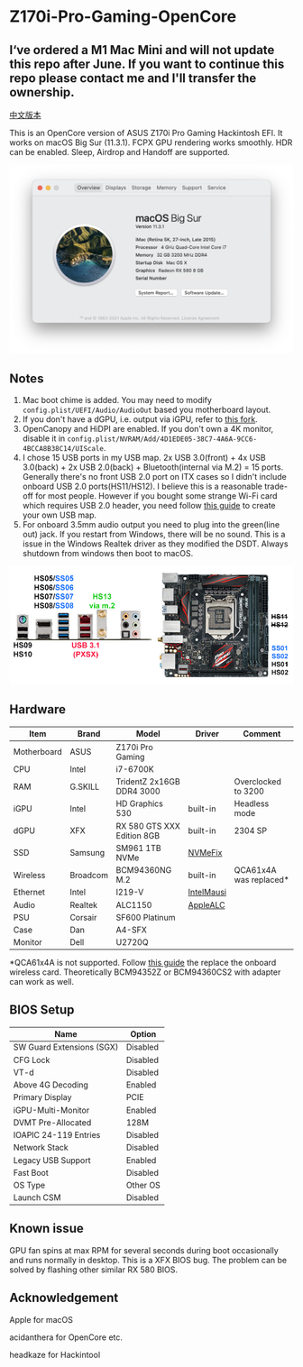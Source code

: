 # Z170i-Pro-Gaming-OpenCore

## I‘ve ordered a M1 Mac Mini and will not update this repo after June. If you want to continue this repo please contact me and I'll transfer the ownership.
[中文版本](README_zh-cn.md)

This is an OpenCore version of ASUS Z170i Pro Gaming Hackintosh EFI. It works on macOS Big Sur (11.3.1). FCPX GPU rendering works smoothly. HDR can be enabled. Sleep, Airdrop and Handoff are supported.

![image](Screenshot_en-us.png)

## Notes
1. Mac boot chime is added. You may need to modify `config.plist/UEFI/Audio/AudioOut` based you motherboard layout.
2. If you don't have a dGPU, i.e. output via iGPU, refer to [this fork](https://github.com/berikiushi/Z170i-Pro-Gaming-OpenCore).
3. OpenCanopy and HiDPI are enabled. If you don't own a 4K monitor, disable it in `config.plist/NVRAM/Add/4D1EDE05-38C7-4A6A-9CC6-4BCCA8B38C14/UIScale`.
4. I chose 15 USB ports in my USB map. 2x USB 3.0(front) + 4x USB 3.0(back) + 2x USB 2.0(back) + Bluetooth(internal via M.2) = 15 ports. Generally there's no front USB 2.0 port on ITX cases so I didn't include onboard USB 2.0 ports(HS11/HS12). I believe this is a reasonable trade-off for most people. However if you bought some strange Wi-Fi card which requires USB 2.0 header, you need follow [this guide](https://dortania.github.io/USB-Map-Guide/) to create your own USB map.
6. For onboard 3.5mm audio output you need to plug into the green(line out) jack. If you restart from Windows, there will be no sound. This is a issue in the Windows Realtek driver as they modified the DSDT. Always shutdown from windows then boot to macOS.

![image](Z170iProGaming.jpg)

## Hardware
| Item | Brand | Model | Driver | Comment |
|-----|-----|-----|-----|-----|
| Motherboard | ASUS | Z170i Pro Gaming | | |
| CPU | Intel | i7-6700K | | |
| RAM | G.SKILL | TridentZ 2x16GB DDR4 3000 | | Overclocked to 3200 |
| iGPU | Intel | HD Graphics 530 | built-in | Headless mode |
| dGPU | XFX | RX 580 GTS XXX Edition 8GB | built-in | 2304 SP |
| SSD | Samsung | SM961 1TB NVMe | [NVMeFix](https://github.com/acidanthera/NVMeFix) | |
| Wireless | Broadcom | BCM94360NG M.2 | built-in | QCA61x4A was replaced* |
| Ethernet | Intel | I219-V | [IntelMausi](https://github.com/acidanthera/IntelMausi) | |
| Audio | Realtek | ALC1150 | [AppleALC](https://github.com/acidanthera/AppleALC) | |
| PSU | Corsair | SF600 Platinum | | |
| Case | Dan | A4-SFX | | |
| Monitor | Dell | U2720Q | | |

*QCA61x4A is not supported. Follow [this guide](https://www.tonymacx86.com/threads/bcm94352z-installed-on-asus-z170i-pro-gaming-wifi-and-bt.191274) the replace the onboard wireless card. Theoretically BCM94352Z or BCM94360CS2 with adapter can work as well.

## BIOS Setup
| Name | Option |
| --- | --- |
| SW Guard Extensions (SGX) | Disabled |
| CFG Lock | Disabled |
| VT-d | Disabled |
| Above 4G Decoding | Enabled |
| Primary Display | PCIE |
| iGPU-Multi-Monitor | Enabled |
| DVMT Pre-Allocated | 128M |
| IOAPIC 24-119 Entries | Disabled |
| Network Stack | Disabled |
| Legacy USB Support| Enabled |
| Fast Boot | Disabled |
| OS Type | Other OS |
| Launch CSM | Disabled |

## Known issue
GPU fan spins at max RPM for several seconds during boot occasionally and runs normally in desktop. This is a XFX BIOS bug. The problem can be solved by flashing other similar RX 580 BIOS.

## Acknowledgement
Apple for macOS

acidanthera for OpenCore etc.

headkaze for Hackintool
